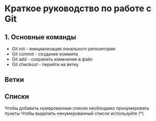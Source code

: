 # Краткое руководство по работе с Git
## 1. Основные команды
* Git init - инициализация локального репозитория
* Git commit - создание коммита
* Git add - сохранить изменения в файл
* Git checkout - перейти на ветку
## Ветки

## Списки
Чтобы добавить нумерованные списки необходимо пронумеровать пункты
Чтобы выделить ненумерованный список используйте (*)
